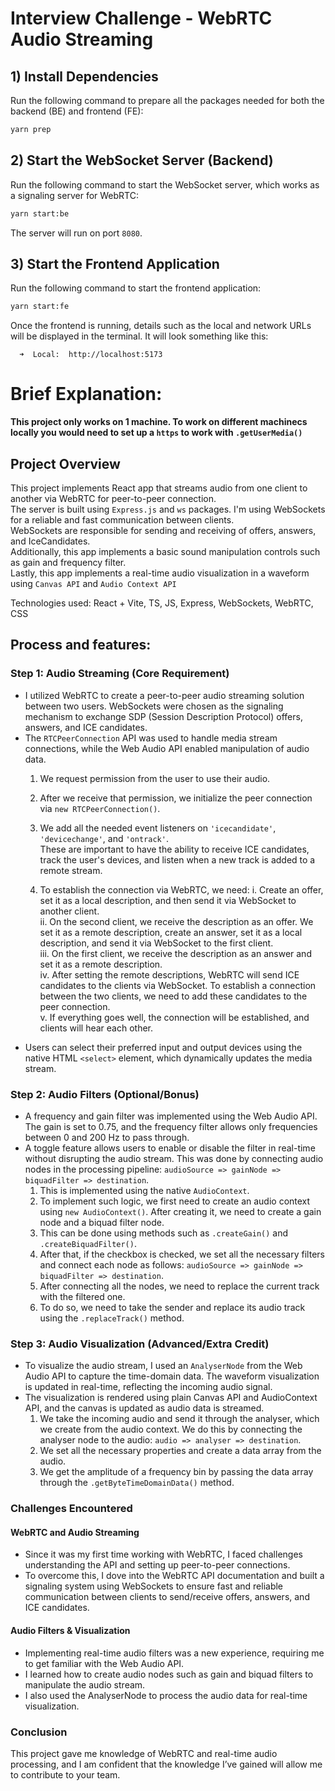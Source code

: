 # Interview Challenge - WebRTC Audio Streaming

## 1) Install Dependencies
Run the following command to prepare all the packages needed for both the backend (BE) and frontend (FE):

```bash
yarn prep
```

## 2) Start the WebSocket Server (Backend)
Run the following command to start the WebSocket server, which works as a signaling server for WebRTC:

```bash
yarn start:be
```

The server will run on port `8080`.

## 3) Start the Frontend Application
Run the following command to start the frontend application:

```bash
yarn start:fe
```

Once the frontend is running, details such as the local and network URLs will be displayed in the terminal. It will look something like this:

```
  ➜  Local:  http://localhost:5173
```

# Brief Explanation:

**This project only works on 1 machine. To work on different machinecs locally you would need to set up a `https` to work with `.getUserMedia()`**

## Project Overview
This project implements React app that streams audio from one client to another via WebRTC for peer-to-peer connection.  
The server is built using `Express.js` and `ws` packages. I'm using WebSockets for a reliable and fast communication between clients.  
WebSockets are responsible for sending and receiving of offers, answers, and IceCandidates.  
Additionally, this app implements a basic sound manipulation controls such as gain and frequency filter.  
Lastly, this app implements a real-time audio visualization in a waveform using `Canvas API` and `Audio Context API`  

Technologies used: React + Vite, TS, JS, Express, WebSockets, WebRTC, CSS

## Process and features:

### Step 1: Audio Streaming (Core Requirement)
- I utilized WebRTC to create a peer-to-peer audio streaming solution between two users. WebSockets were chosen as the signaling mechanism to exchange SDP (Session Description Protocol) offers, answers, and ICE candidates.
- The `RTCPeerConnection` API was used to handle media stream connections, while the Web Audio API enabled manipulation of audio data.
  1) We request permission from the user to use their audio.

  2) After we receive that permission, we initialize the peer connection via `new RTCPeerConnection()`.

  3) We add all the needed event listeners on `'icecandidate'`, `'devicechange'`, and `'ontrack'`.  
    These are important to have the ability to receive ICE candidates, track the user's devices, and listen when a new track is added to a remote stream.

  4) To establish the connection via WebRTC, we need:
     i. Create an offer, set it as a local description, and then send it via WebSocket to another client.  
     ii. On the second client, we receive the description as an offer. We set it as a remote description, create an answer, set it as a local description, and send it via WebSocket to the first client.  
     iii. On the first client, we receive the description as an answer and set it as a remote description.  
     iv. After setting the remote descriptions, WebRTC will send ICE candidates to the clients via WebSocket. To establish a connection between the two clients, we need to add these candidates to the peer connection.  
     v. If everything goes well, the connection will be established, and clients will hear each other.
- Users can select their preferred input and output devices using the native HTML `<select>` element, which dynamically updates the media stream.


### Step 2: Audio Filters (Optional/Bonus)
- A frequency and gain filter was implemented using the Web Audio API. The gain is set to 0.75, and the frequency filter allows only frequencies between 0 and 200 Hz to pass through.
- A toggle feature allows users to enable or disable the filter in real-time without disrupting the audio stream. This was done by connecting audio nodes in the processing pipeline: `audioSource => gainNode => biquadFilter => destination`.
  1) This is implemented using the native `AudioContext`.  
  2) To implement such logic, we first need to create an audio context using `new AudioContext()`. After creating it, we need to create a gain node and a biquad filter node.  
  3) This can be done using methods such as `.createGain()` and `.createBiquadFilter()`.  
  4) After that, if the checkbox is checked, we set all the necessary filters and connect each node as follows: `audioSource => gainNode => biquadFilter => destination`.  
  5) After connecting all the nodes, we need to replace the current track with the filtered one.  
  6) To do so, we need to take the sender and replace its audio track using the `.replaceTrack()` method.


### Step 3: Audio Visualization (Advanced/Extra Credit)
- To visualize the audio stream, I used an `AnalyserNode` from the Web Audio API to capture the time-domain data. The waveform visualization is updated in real-time, reflecting the incoming audio signal.
- The visualization is rendered using plain Canvas API and AudioContext API, and the canvas is updated as audio data is streamed.
  1) We take the incoming audio and send it through the analyser, which we create from the audio context. We do this by connecting the analyser node to the audio: `audio => analyser => destination`.  
  2) We set all the necessary properties and create a data array from the audio.  
  3) We get the amplitude of a frequency bin by passing the data array through the `.getByteTimeDomainData()` method.

### Challenges Encountered

#### WebRTC and Audio Streaming
- Since it was my first time working with WebRTC, I faced challenges understanding the API and setting up peer-to-peer connections.
- To overcome this, I dove into the WebRTC API documentation and built a signaling system using WebSockets to ensure fast and reliable communication between clients to send/receive offers, answers, and ICE candidates.

#### Audio Filters & Visualization
- Implementing real-time audio filters was a new experience, requiring me to get familiar with the Web Audio API.
- I learned how to create audio nodes such as gain and biquad filters to manipulate the audio stream.
- I also used the AnalyserNode to process the audio data for real-time visualization.


### Conclusion
This project gave me knowledge of WebRTC and real-time audio processing, and I am confident that the knowledge I’ve gained will allow me to contribute to your team.
